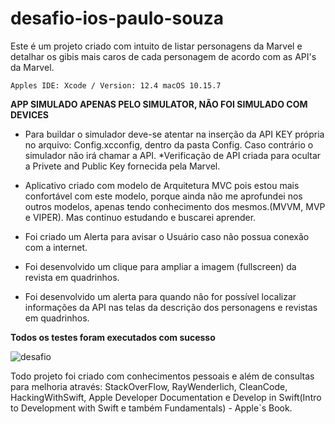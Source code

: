 # desafio-ios-paulo-souza

Este é um projeto criado com intuito de listar personagens da Marvel e detalhar os gibis mais caros de cada personagem de acordo com as API's da Marvel.

`Apples IDE: Xcode / Version: 12.4
 macOS 10.15.7`



**APP SIMULADO APENAS PELO SIMULATOR, NÃO FOI SIMULADO COM DEVICES**


- Para buildar o simulador deve-se atentar na inserção da API KEY própria no arquivo: Config.xcconfig, dentro da pasta Config. Caso contrário o simulador não irá chamar a API. *Verificação de API criada para ocultar a Privete and Public Key fornecida pela Marvel.

- Aplicativo criado com modelo de Arquitetura MVC pois estou mais confortável com este modelo, porque ainda não me aprofundei nos outros modelos, apenas tendo conhecimento dos mesmos.(MVVM, MVP e VIPER). Mas continuo estudando e buscarei aprender.

- Foi criado um Alerta para avisar o Usuário caso não possua conexão com a internet.

- Foi desenvolvido um clique para ampliar a imagem (fullscreen) da revista em quadrinhos.

- Foi desenvolvido um alerta para quando não for possível localizar informações da API nas telas da descrição dos personagens e revistas em quadrinhos.



**Todos os testes foram executados com sucesso**

![desafio](https://user-images.githubusercontent.com/74614731/111082596-e4733780-84e7-11eb-86ba-fb2df47c8bd9.gif)


Todo projeto foi criado com conhecimentos pessoais e além de consultas para melhoria através:
StackOverFlow, RayWenderlich, CleanCode, HackingWithSwift, Apple Developer Documentation e Develop in Swift(Intro to Development with Swift e também Fundamentals) - Apple`s Book.

